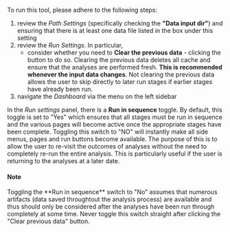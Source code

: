 To run this tool, please adhere to the following steps:

1. review the _Path Settings_ (specifically checking the **"Data input dir"**)
   and ensuring that there is at least one data file listed in the box
   under this setting
2. review the _Run Settings_. In particular,
   - consider whether you need to **Clear the previous data** -
     clicking the button to do so. Clearing the previous data deletes
     all cache and ensure that the analyses are performed fresh.
     **This is recommended whenever the input data changes**. Not
     clearing the previous data allows the user to skip directly to
     later run stages if earlier stages have already been run.
3. navigate the _Dashboard_ via the menu on the left sidebar

In the _Run settings_ panel, there is a **Run in sequence** toggle. By
default, this toggle is set to "Yes" which ensures that all stages
must be run in sequence and the various pages will become active once
the appropriate stages have been complete. Toggling this switch to
"NO" will instantly make all side menus, pages and run buttons become
available. The purpose of this is to allow the user to re-visit the
outcomes of analyses without the need to completely re-run the entire
analysis. This is particularly useful if the user is returning to the
analyses at a later date.

<div class="callout call-info"><h4>Note</h4> 
Toggling the **Run in
sequence** switch to "No" assumes that numerous artifacts (data saved throughtout the analysis process) are available and thus should only be considered after the analyses
have been run through completely at some time.  Never toggle this switch straight after
clicking the "Clear previous data" button. 
</div>

